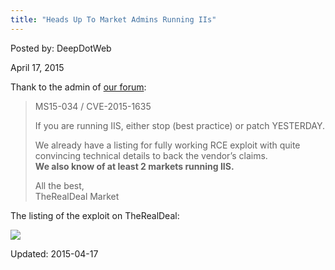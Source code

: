 ```yaml
---
title: "Heads Up To Market Admins Running IIs"
---
```


Posted by: DeepDotWeb 

<span>April 17, 2015</span>


</div><span class="wpsr_floatbts_anchor" data-offset="25"></span><p>Thank to the admin of <a href="#">our forum</a>:</p>
<blockquote><p>MS15-034 / CVE-2015-1635</p>
<p>If you are running IIS, either stop (best practice) or patch YESTERDAY.</p>
<p>We already have a listing for fully working RCE exploit with quite convincing technical details to back the vendor&#8217;s claims.<br/>
<strong>We also know of at least 2 markets running IIS.</strong></p>
<p>All the best,<br/>
    TheRealDeal Market</p></blockquote>
<p>The listing of the exploit on TheRealDeal:</p>

<img src="https://info-gir.github.io/deepdotweb/imgs/2015/04/exploit.png" rel="lightbox"> 



Updated: 2015-04-17

